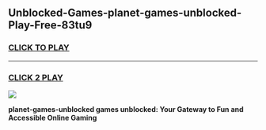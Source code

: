
## Unblocked-Games-planet-games-unblocked-Play-Free-83tu9
<h3>
<a href="https://premium76.site?title=planet-games-unblocked&ref=18A1">CLICK TO PLAY</a></h3>
<hr>

<h3>
<a href="https://premium76.site?title=planet-games-unblocked&ref=18A1">CLICK 2 PLAY</a>
  
</h3>

<a href="https://premium76.site?title=planet-games-unblocked&ref=18A1"><img src="https://clearcache.store/games.png"></a>


**planet-games-unblocked games unblocked: Your Gateway to Fun and Accessible Online Gaming**
